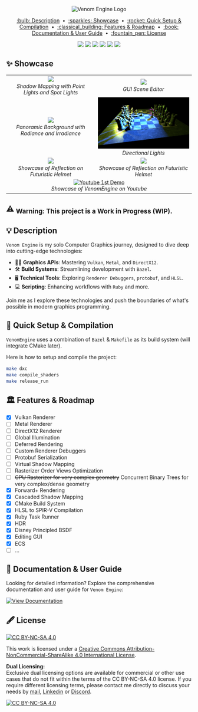 
<p align="center">
  <img src="docs/icons/VenomEngineBanner.png" alt="Venom Engine Logo" width="600">
</p>

<p align="center">
  <a href="#bulb-description">:bulb: Description</a> &nbsp;&bull;&nbsp;
  <a href="#sparkles-showcase">:sparkles: Showcase</a> &nbsp;&bull;&nbsp;
  <a href="#rocket-quick-setup--compilation">:rocket: Quick Setup & Compilation</a> &nbsp;&bull;&nbsp;
  <a href="#classical_building-features--roadmap">:classical_building: Features & Roadmap</a> &nbsp;&bull;&nbsp;
  <a href="#book-documentation--user-guide">:book: Documentation & User Guide</a> &nbsp;&bull;&nbsp;
  <a href="#fountain_pen-license">:fountain_pen: License</a>
</p>

<p align="center">
  <img src="https://img.shields.io/badge/language-C%2B%2B-blue?style=for-the-badge&logo=c%2B%2B">
  <img src="https://img.shields.io/badge/language-Ruby-red?style=for-the-badge&logo=ruby">
  <img src="https://img.shields.io/badge/language-GLSL-green?style=for-the-badge&logo=opengl">
  <img src="https://img.shields.io/badge/language-HLSL-purple?style=for-the-badge&logo=microsoft">
  <img src="https://img.shields.io/github/last-commit/kevinpruvost/VenomEngine?style=for-the-badge&logo=github">
  <a href="https://kevinpruvost.github.io/VenomEngine/html/index.html">
    <img src="https://img.shields.io/badge/View-Documentation-blue?style=for-the-badge&logo=read-the-docs">
  </a>
</p>

## :sparkles: Showcase

<table>
  <tr>
    <td align="center">
      <img src="docs/screenshots/screenshot1.jpg" width="400">
      <div><em>Shadow Mapping with Point Lights and Spot Lights</div>
    </td>
    <td align="center">
      <img src="docs/screenshots/screenshot2.jpg" width="400">
      <div><em>GUI Scene Editor</div>
    </td>
  </tr>
  <tr>
    <td align="center">
      <img src="docs/screenshots/screenshot3.jpg" width="400">
      <div><em>Panoramic Background with Radiance and Irradiance</div>
    </td>
    <td align="center">
      <img src="docs/screenshots/screenshot4.jpg" width="400">
      <div><em>Directional Lights</div>
    </td>
  </tr>
  <tr>
    <td align="center">
      <img src="docs/screenshots/screenshot5.jpg" width="400">
      <div><em>Showcase of Reflection on Futuristic Helmet</div>
    </td>
    <td align="center">
      <img src="docs/screenshots/helmet_reflection.gif" width="400">
      <div><em>Showcase of Reflection on Futuristic Helmet</div>
    </td>
  </tr>
  <tr>
    <td colspan="2" align="center">
      <a href="https://www.youtube.com/watch?v=TQTM1OYonFA" width="600">
        <img src="https://img.youtube.com/vi/TQTM1OYonFA/0.jpg" alt="Youtube 1st Demo">
      </a>
      <div><em>Showcase of VenomEngine on Youtube</div>
    </td>
  </tr>
</table>

## :warning: <sub>**Warning: This project is a Work in Progress (WIP).**</sub>

## :bulb: Description

`Venom Engine` is my solo Computer Graphics journey, designed to dive deep into cutting-edge technologies:

- 🧑‍💻️ **Graphics APIs**: Mastering `Vulkan`, `Metal`, and `DirectX12`.
- 🛠️ **Build Systems**: Streamlining development with `Bazel`.
- 🖥️ **Technical Tools**: Exploring `Renderer Debuggers`, `protobuf`, and `HLSL`.
- 💻 **Scripting**: Enhancing workflows with `Ruby` and more.

Join me as I explore these technologies and push the boundaries of what's possible in modern graphics programming.

## :rocket: Quick Setup & Compilation

`VenomEngine` uses a combination of `Bazel` & `Makefile` as its build system (will integrate CMake later). 

Here is how to setup and compile the project:

```bash
make dxc
make compile_shaders
make release_run
```

## :classical_building: Features & Roadmap

- [x] Vulkan Renderer
- [ ] Metal Renderer
- [ ] DirectX12 Renderer
- [ ] Global Illumination
- [ ] Deferred Rendering
- [ ] Custom Renderer Debuggers
- [ ] Protobuf Serialization
- [ ] Virtual Shadow Mapping
- [ ] Rasterizer Order Views Optimization
- [ ] ~~CPU Rasterizer for very complex geometry~~ Concurrent Binary Trees for very complex/dense geometry
- [x] Forward+ Rendering
- [x] Cascaded Shadow Mapping
- [x] CMake Build System
- [x] HLSL to SPIR-V Compilation
- [x] Ruby Task Runner
- [x] HDR
- [x] Disney Principled BSDF
- [x] Editing GUI
- [x] ECS
- [ ] ...

## :book: Documentation & User Guide

Looking for detailed information? Explore the comprehensive documentation and user guide for `Venom Engine`:

[![View Documentation](https://img.shields.io/badge/View-Documentation-blue?style=for-the-badge&logo=read-the-docs)](https://kevinpruvost.github.io/VenomEngine/html/index.html)

## :fountain_pen: License

[![CC BY-NC-SA 4.0][cc-by-nc-sa-shield]][cc-by-nc-sa]

This work is licensed under a
[Creative Commons Attribution-NonCommercial-ShareAlike 4.0 International License][cc-by-nc-sa].

**Dual Licensing:**  
Exclusive dual licensing options are available for commercial or other use cases that do not fit within the terms of the CC BY-NC-SA 4.0 license. If you require different licensing terms, please contact me directly to discuss your needs by [mail](mailto:pruvostkevin0@gmail.com), [Linkedin](https://www.linkedin.com/in/kevin-pruvost-3766a4178) or [Discord](https://www.discordapp.com/users/186896052656406528).

[![CC BY-NC-SA 4.0][cc-by-nc-sa-image]][cc-by-nc-sa]

[cc-by-nc-sa]: http://creativecommons.org/licenses/by-nc-sa/4.0/
[cc-by-nc-sa-image]: https://licensebuttons.net/l/by-nc-sa/4.0/88x31.png
[cc-by-nc-sa-shield]: https://img.shields.io/badge/License-CC%20BY--NC--SA%204.0-lightgrey.svg
